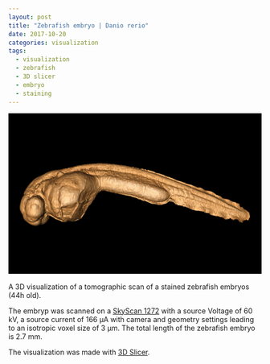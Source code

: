 ```yaml
---
layout: post
title: "Zebrafish embryo | Danio rerio"
date: 2017-10-20
categories: visualization
tags:
  - visualization
  - zebrafish
  - 3D slicer
  - embryo
  - staining
---
```


![zebrafish-embryo](/assets/2017/10/20/danio-rerio-embryo/ZebraFish.png)

A 3D visualization of a tomographic scan of a stained zebrafish embryos (44h old).

The embryp was scanned on a [SkyScan 1272](https://www.bruker.com/products/microtomography/micro-ct-for-sample-scanning/skyscan-1272/overview.html) with a source Voltage of 60 kV, a source current of 166 µA with camera and geometry settings leading to an isotropic voxel size of 3 µm.
The total length of the zebrafish embryo is  2.7 mm.

The visualization was made with [3D Slicer](https://www.slicer.org/).
